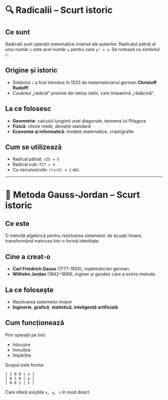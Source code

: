 
# 🔍 Radicalii – Scurt istoric

## Ce sunt
Radicalii sunt operații matematice inverse ale puterilor. Radicalul pătrat al unui număr `x` este acel număr `y` pentru care `y² = x`. Se notează cu simbolul `√`.

## Origine și istoric
- Simbolul `√` a fost introdus în 1525 de matematicianul german **Christoff Rudolff**.
- Cuvântul „radical” provine din latina *radix*, care înseamnă „rădăcină”.

## La ce folosesc
- **Geometrie**: calculul lungimii unei diagonale, teorema lui Pitagora  
- **Fizică**: viteze medii, deviație standard  
- **Economie și informatică**: modele matematice, criptografie

## Cum se utilizează
- Radical pătrat: `√25 = 5`  
- Radical cub: `∛27 = 3`  
- Cu necunoscute: `√(x+3) = 2` etc.

---

# 📐 Metoda Gauss-Jordan – Scurt istoric

## Ce este
O metodă algebrică pentru rezolvarea sistemelor de ecuații liniare, transformând matricea într-o formă identitate.

## Cine a creat-o
- **Carl Friedrich Gauss** (1777–1855), matematician german.
- **Wilhelm Jordan** (1842–1899), inginer și geodez care a extins metoda.

## La ce folosește
- Rezolvarea sistemelor liniare
- **Inginerie**, **grafică**, **statistică**, **inteligență artificială**

## Cum funcționează
Prin operații pe linii:
- înlocuire
- înmulțire
- împărțire

Scopul este forma:

```
[ 1 0 0 | x ]
[ 0 1 0 | y ]
[ 0 0 1 | z ]
```

Care oferă soluțiile `x, y, z` în mod direct.
